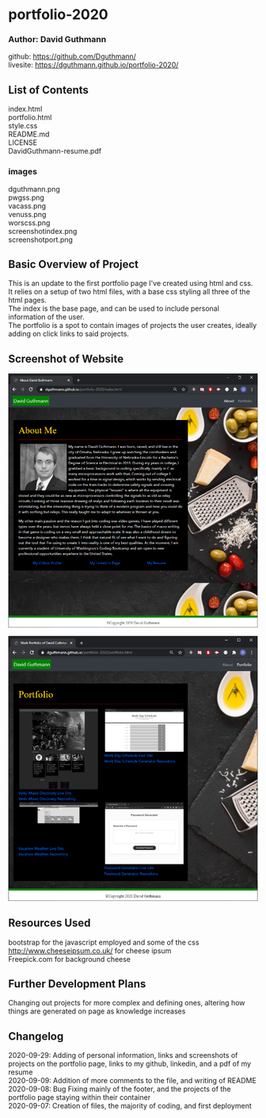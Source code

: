 # portfolio-2020
### Author: David Guthmann

github: https://github.com/Dguthmann/  
livesite: https://dguthmann.github.io/portfolio-2020/

## List of Contents

index.html  
portfolio.html  
style.css  
README.md  
LICENSE   
DavidGuthmann-resume.pdf  
### images
dguthmann.png  
pwgss.png  
vacass.png  
venuss.png  
worscss.png  
screenshotindex.png  
screenshotport.png  

## Basic Overview of Project

This is an update to the first portfolio page I've created using html and css.  
It relies on a setup of two html files, with a base css styling all three of the html pages.  
The index is the base page, and can be used to include personal information of the user.  
The portfolio is a spot to contain images of projects the user creates, ideally adding on click links to said projects.  

## Screenshot of Website

![Site Screenshot](images/screenshotindex.png)  
  
![Site Screenshot](images/screenshotport.png)

## Resources Used

bootstrap for the javascript employed and some of the css  
http://www.cheeseipsum.co.uk/ for cheese ipsum  
Freepick.com for background cheese  


## Further Development Plans

Changing out projects for more complex and defining ones, altering how things are generated on page as knowledge increases


## Changelog

2020-09-29: Adding of personal information, links and screenshots of projects on the portfolio page, links to my github, linkedin, and a pdf of my resume  
2020-09-09: Addition of more comments to the file, and writing of README  
2020-09-08: Bug Fixing mainly of the footer, and the projects of the portfolio page staying within their container  
2020-09-07: Creation of files, the majority of coding, and first deployment